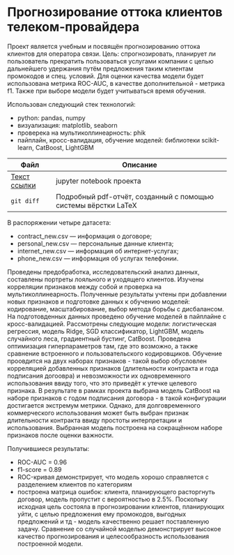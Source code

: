 # Прогнозирование оттока клиентов телеком-провайдера

Проект является учебным и посвящён прогнозированию оттока клиентов для оператора связи.
Цель: спрогнозировать, планирует ли пользователь прекратить пользоваться услугами компании с целью дальнейшего удержания путём предложения таким клиентам промокодов и спец. условий. Для оценки качества модели будет использована метрика ROC-AUC, в качестве дополнительной - метрика f1. Также при выборе модели будет учитываться время обучения.

Использован следующий стек технологий:
- python: pandas, numpy
- визуализация: matplotlib, seaborn
- проверека на мультиколлинеарность: phik
- пайплайн, кросс-валидация, обучение моделей: библиотеки scikit-learn, CatBoost, LightGBM 

| Файл | Описание |
| --- | --- |
| [Текст ссылки]([https://www.example.com](https://github.com/xEsseax/portfolio/blob/83ed21a4325439910cdf3d052e71a8073ada5ce8/telecom%20customers%20churn/YP_diploma_report.pdf)) | jupyter notebook проекта |
| `git diff` | Подробный pdf-отчёт, созданный с помощью системы вёрстки LaTeX |


В распоряжении четыре датасета:
- contract_new.csv — информация о договоре;
- personal_new.csv — персональные данные клиента;
- internet_new.csv — информация об интернет-услугах;
- phone_new.csv — информация об услугах телефонии.

Проведены предобработка, исследовательский анализ данных, составлены портреты лояльного и уходящего клиентов. Изучены корреляции признаков между собой и проверка на мультиколлинеарность. Полученные результаты учтены при добавлении новых признаков и подготовке данных к обучению моделей: кодирование, масштабирование, выбор метода борьбы с дисбалансом. На подготовденных данных проведено обучение моделей в пайплайне с кросс-валидацией. Рассмотрены следующие модели: логистическая регрессия, модель Ridge, SGD классификатор, LightGBM, модель случайного леса, градиентный бустинг, CatBoost. Проведена оптимизация гиперпараметров там, где это возможно, а также сравнение встроенного и пользовательского кодировщиков. Обучение проовдится на двух наборах признаков - такой выбор обусловлен корреляцией добавленных признаков (длительности контракта и года подписания догоовра) и невозможности их одновременного использования ввиду того, что это приведёт к утечке целевого признака. В результате в рамках проекта выбрана модель CatBoost на наборе признаков с годом подписания договора - в такой конфигурации достигается экстремум метрики. Однако, для долговременного коммерческого использования может быть выбран признак длительности контракта ввиду простоты интерпретации и использования. Выбранная модель построена на сокращённом наборе признаков после оценки важности.

Получившиеся результаты:
- ROC-AUC = 0.96
- f1-score = 0.89
- ROC-кривая демонстрирует, что модель хорошо справляется с разделением клиентов по категориям
- построена матрица ошибок: клиента, планирующего расторгнуть договор, модель пропустит с вероятностью в 2.5%.
Поскольку исходная цель состояла в прогнозировании клиентов, планирующих уйти, с целью предложения ему промокодов, выгодных предложений и тд - модель качественно решает поставленную задачу. Сравнение со случайной моделью демонстрирует высокое качество прогнозирования и целесообразность использования построенной модели.

